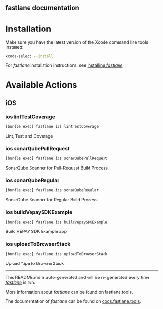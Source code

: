 fastlane documentation
----

# Installation

Make sure you have the latest version of the Xcode command line tools installed:

```sh
xcode-select --install
```

For _fastlane_ installation instructions, see [Installing _fastlane_](https://docs.fastlane.tools/#installing-fastlane)

# Available Actions

## iOS

### ios lintTestCoverage

```sh
[bundle exec] fastlane ios lintTestCoverage
```

Lint, Test and Coverage

### ios sonarQubePullRequest

```sh
[bundle exec] fastlane ios sonarQubePullRequest
```

SonarQube Scanner for Pull-Request Build Process

### ios sonarQubeRegular

```sh
[bundle exec] fastlane ios sonarQubeRegular
```

SonarQube Scanner for Regular Build Process

### ios buildVepaySDKExample

```sh
[bundle exec] fastlane ios buildVepaySDKExample
```

Build VEPAY SDK Example app

### ios uploadToBrowserStack

```sh
[bundle exec] fastlane ios uploadToBrowserStack
```

Upload *.ipa to BrowserStack

----

This README.md is auto-generated and will be re-generated every time [_fastlane_](https://fastlane.tools) is run.

More information about _fastlane_ can be found on [fastlane.tools](https://fastlane.tools).

The documentation of _fastlane_ can be found on [docs.fastlane.tools](https://docs.fastlane.tools).
